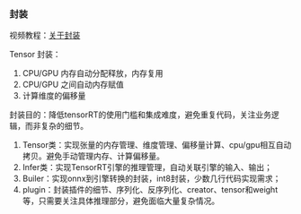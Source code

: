 ### 封装

视频教程：[关于封装](https://www.bilibili.com/video/BV1Xw411f7FW?p=6&vd_source=a33f8ee4ea72155af6cab1287303e9d6)

Tensor 封装：
  1. CPU/GPU 内存自动分配释放，内存复用
  2. CPU/GPU 之间自动内存赋值
  3. 计算维度的偏移量

封装目的：降低tensorRT的使用门槛和集成难度，避免重复代码，关注业务逻辑，而非复杂的细节。
1. Tensor类：实现张量的内存管理、维度管理、偏移量计算、cpu/gpu相互自动拷贝。避免手动管理内存、计算偏移量。
2. Infer类：实现TensorRT引擎的推理管理，自动关联引擎的输入、输出；
3. Builer：实现onnx到引擎转换的封装，int8封装，少数几行代码实现需求；
4. plugin：封装插件的细节、序列化、反序列化、creator、tensor和weight等，只需要关注具体推理部分，避免面临大量复杂情况。